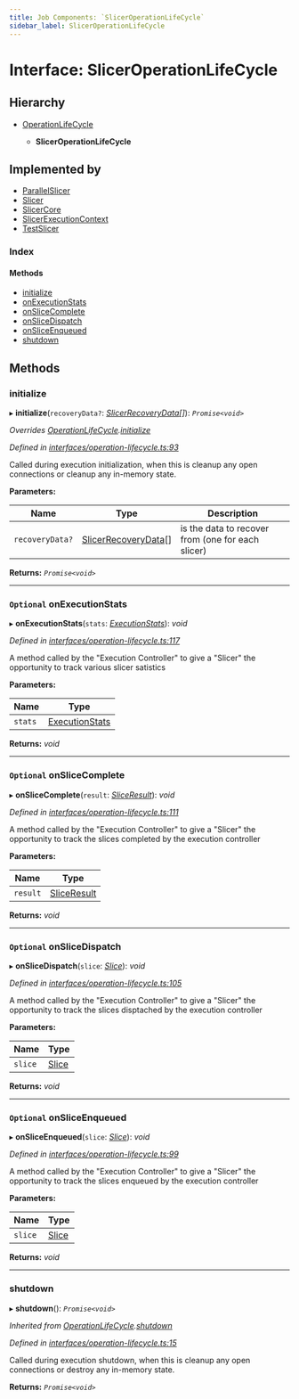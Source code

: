 ```yaml
---
title: Job Components: `SlicerOperationLifeCycle`
sidebar_label: SlicerOperationLifeCycle
---
```


# Interface: SlicerOperationLifeCycle

## Hierarchy

* [OperationLifeCycle](operationlifecycle.md)

  * **SlicerOperationLifeCycle**

## Implemented by

* [ParallelSlicer](../classes/parallelslicer.md)
* [Slicer](../classes/slicer.md)
* [SlicerCore](../classes/slicercore.md)
* [SlicerExecutionContext](../classes/slicerexecutioncontext.md)
* [TestSlicer](../classes/testslicer.md)

### Index

#### Methods

* [initialize](sliceroperationlifecycle.md#initialize)
* [onExecutionStats](sliceroperationlifecycle.md#optional-onexecutionstats)
* [onSliceComplete](sliceroperationlifecycle.md#optional-onslicecomplete)
* [onSliceDispatch](sliceroperationlifecycle.md#optional-onslicedispatch)
* [onSliceEnqueued](sliceroperationlifecycle.md#optional-onsliceenqueued)
* [shutdown](sliceroperationlifecycle.md#shutdown)

## Methods

###  initialize

▸ **initialize**(`recoveryData?`: *[SlicerRecoveryData](slicerrecoverydata.md)[]*): *`Promise<void>`*

*Overrides [OperationLifeCycle](operationlifecycle.md).[initialize](operationlifecycle.md#initialize)*

*Defined in [interfaces/operation-lifecycle.ts:93](https://github.com/terascope/teraslice/blob/a3992c27/packages/job-components/src/interfaces/operation-lifecycle.ts#L93)*

Called during execution initialization,
when this is cleanup any open connections or cleanup any in-memory state.

**Parameters:**

Name | Type | Description |
------ | ------ | ------ |
`recoveryData?` | [SlicerRecoveryData](slicerrecoverydata.md)[] | is the data to recover from (one for each slicer)  |

**Returns:** *`Promise<void>`*

___

### `Optional` onExecutionStats

▸ **onExecutionStats**(`stats`: *[ExecutionStats](executionstats.md)*): *void*

*Defined in [interfaces/operation-lifecycle.ts:117](https://github.com/terascope/teraslice/blob/a3992c27/packages/job-components/src/interfaces/operation-lifecycle.ts#L117)*

A method called by the "Execution Controller" to give a "Slicer"
the opportunity to track various slicer satistics

**Parameters:**

Name | Type |
------ | ------ |
`stats` | [ExecutionStats](executionstats.md) |

**Returns:** *void*

___

### `Optional` onSliceComplete

▸ **onSliceComplete**(`result`: *[SliceResult](sliceresult.md)*): *void*

*Defined in [interfaces/operation-lifecycle.ts:111](https://github.com/terascope/teraslice/blob/a3992c27/packages/job-components/src/interfaces/operation-lifecycle.ts#L111)*

A method called by the "Execution Controller" to give a "Slicer"
the opportunity to track the slices completed by the execution controller

**Parameters:**

Name | Type |
------ | ------ |
`result` | [SliceResult](sliceresult.md) |

**Returns:** *void*

___

### `Optional` onSliceDispatch

▸ **onSliceDispatch**(`slice`: *[Slice](slice.md)*): *void*

*Defined in [interfaces/operation-lifecycle.ts:105](https://github.com/terascope/teraslice/blob/a3992c27/packages/job-components/src/interfaces/operation-lifecycle.ts#L105)*

A method called by the "Execution Controller" to give a "Slicer"
the opportunity to track the slices disptached by the execution controller

**Parameters:**

Name | Type |
------ | ------ |
`slice` | [Slice](slice.md) |

**Returns:** *void*

___

### `Optional` onSliceEnqueued

▸ **onSliceEnqueued**(`slice`: *[Slice](slice.md)*): *void*

*Defined in [interfaces/operation-lifecycle.ts:99](https://github.com/terascope/teraslice/blob/a3992c27/packages/job-components/src/interfaces/operation-lifecycle.ts#L99)*

A method called by the "Execution Controller" to give a "Slicer"
the opportunity to track the slices enqueued by the execution controller

**Parameters:**

Name | Type |
------ | ------ |
`slice` | [Slice](slice.md) |

**Returns:** *void*

___

###  shutdown

▸ **shutdown**(): *`Promise<void>`*

*Inherited from [OperationLifeCycle](operationlifecycle.md).[shutdown](operationlifecycle.md#shutdown)*

*Defined in [interfaces/operation-lifecycle.ts:15](https://github.com/terascope/teraslice/blob/a3992c27/packages/job-components/src/interfaces/operation-lifecycle.ts#L15)*

Called during execution shutdown,
when this is cleanup any open connections or destroy any in-memory state.

**Returns:** *`Promise<void>`*
